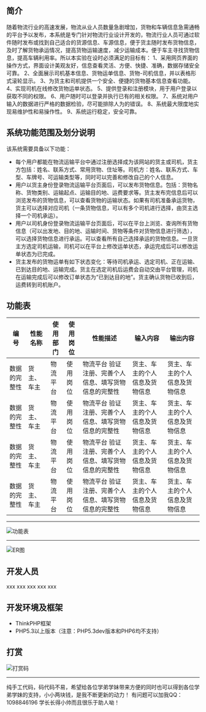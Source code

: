 ﻿## 简介

随着物流行业的高速发展，物流从业人员数量急剧增加，货物和车辆信息急需通畅的平台予以发布，本系统是专门针对物流行业设计开发的，物流行业人员可通过软件随时发布或找到自己适合的货源信息、车源信息，便于货主随时发布货物信息，及时了解货物承运情况，提高货物运输速度，减少运输成本。便于车主寻找货物信息，提高车辆利用率。所以本实验在设时必须满足的目标有：
1、采用网页界面的操作方式，界面设计美观友好，信息查看灵活、方便、快捷、准确，数据存储安全可靠。
2、全面展示司机基本信息、货物运单信息、货物-司机信息，并以表格形式滚轮显示。
3、为货主和司机提供一个安全、便捷的货物基本信息查看功能。
4、实现司机在线修改货物运单状态。
5、提供登录和注册模块，用于用户登录以获取不同的权限。
6、用户随时可以登录并执行已有的相关权限。
7、系统对用户输入的数据进行严格的数据检验，尽可能排除人为的错误。
8、系统最大限度地实现易维护性和易操作性。
9、系统运行稳定，安全可靠。


## 系统功能范围及划分说明

该系统需要具备以下功能：
* 每个用户都能在物流运输平台中通过注册选择成为该网站的货主或司机，货主方包括：姓名、联系方式、常用货物、住址等。司机方：姓名、联系方式、车型、车牌号、可运输类型等，同时可以完善和修改自己的个人信息。
* 用户以货主身份登录物流运输平台页面后，可以发布货物信息。包括：货物名称、货物类别、运输起点、运输目的地、运费要求等。货主发布完信息后可以浏览发布的货物信息，可以查看货物的运输状态。如果有司机准备承运货物，货主可以选择对应司机（一条货物信息，可以有多个司机进行选择，由货主选择一个司机承运）。
* 用户以司机身份登录物流运输平台页面后，可以在平台上浏览、查询所有货物信息（可以出发地、目的地、运输时间、货物等条件对货物信息进行筛选），可以选择货物信息进行承运。可以查看所有自己选择承运的货物信息。一旦货主方选定司机运输，司机可以在平台上修改运单状态，承运完成后可以修改运单状态为已完成。
* 货主发布的货物运单有如下状态变化：等待司机承运、选定司机、正在运输、已到达目的地、运输完成。货主在选定司机后运费会自动交由平台管理，司机在运输完成后可以修改订单状态为“已到达目的地”。货主确认货物已收到后，运费转到司机账户。


## 功能表

<!-- <a name="table"/> -->
<!-- 编  号	性能名称	使用部门	 使用岗位	性能描述	输入内容	输出内容
1	数据的完整性	货主、车主	物流平台	验证注册、完善个人信息、填写货物信息的完整性	货主、车主的个人信息及货物信息	货主、车主的个人信息及货物信息
2	数据的准确性	货主、车主	物流平台	验证注册、完善个人信息、填写货物信息的准确性	货主、车主的个人信息及货物信息	货主、车主的个人信息及货物信息
3	数据的安全性	货主、车主	物流平台	验证注册、完善个人信息、填写货物信息的安全性	货主、车主的个人信息及货物信息	货主、车主的个人信息及货物信息
4	数据的清晰性	货主。车主	物流平台	验证输入填写的数据信息的清晰性	货主、车主的个人信息及货物信息	货主、车主的个人信息及货物信息 -->
| 编  号        | 性能名称           | 使用部门  | 使用岗位   | 性能描述  | 输入内容  | 输出内容 |
| ------------- | -------------      | --------  | -----------| --------  | --------  | -------- |
| 数据的完整性       | 货主、车主           | 物流平台  | 使用岗位   | 物流平台	验证注册、完善个人信息、填写货物信息的完整性  | 货主、车主的个人信息及货物信息  | 货主、车主的个人信息及货物信息 |
| 数据的完整性       | 货主、车主           | 物流平台  | 使用岗位   | 物流平台	验证注册、完善个人信息、填写货物信息的完整性  | 货主、车主的个人信息及货物信息  | 货主、车主的个人信息及货物信息 |
| 数据的完整性       | 货主、车主           | 物流平台  | 使用岗位   | 物流平台	验证注册、完善个人信息、填写货物信息的完整性  | 货主、车主的个人信息及货物信息  | 货主、车主的个人信息及货物信息 |
| 数据的完整性       | 货主、车主           | 物流平台  | 使用岗位   | 物流平台	验证注册、完善个人信息、填写货物信息的完整性  | 货主、车主的个人信息及货物信息  | 货主、车主的个人信息及货物信息 |

***
![功能表](http://chuantu.biz/t6/195/1514951631x-1566688315.png)
***
![ER图](http://chuantu.biz/t6/195/1514951763x-1404817543.jpg)
## 开发人员

xxx xxx xxx xxx xxx


## 开发环境及框架

* ThinkPHP框架
* PHP5.3以上版本（注意：PHP5.3dev版本和PHP6均不支持）

## 打赏
![打赏码](http://chuantu.biz/t6/203/1515905384x-1404775569.png)
***
纯手工代码，码代码不易，希望给各位学弟学妹带来方便的同时也可以得到各位学弟学妹的支持，小小两块钱，是我不断更新的动力！
有问题可以加我QQ：1098846196 学长长得小帅而且很乐于助人呦！
